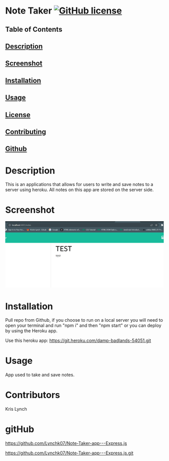 # Note Taker  [![GitHub license](https://img.shields.io/github/license/Naereen/StrapDown.js.svg)](https://github.com/Naereen/StrapDown.js/blob/master/LICENSE)

## Table of Contents 

## [Description](#description)
## [Screenshot](#screenshot)
## [Installation](#Installation)
## [Usage](#usage)
## [License](#license)
## [Contributing](#contributing)
## [Github](#Github)

# Description 
This is an applications that allows for users to write and save notes to a server using heroku. All notes on this app are stored on the server side. 

# Screenshot
<img src = ./assets/notetaker.png>

# Installation 
Pull repo from Github, if you choose to run on a local server you will need to open your terminal and run "npm i" and then "npm start" or you can deploy by using the Heroku app. 

Use this heroku app: https://git.heroku.com/damp-badlands-54051.git

# Usage
App used to take and save notes. 

# Contributors
Kris Lynch

# gitHub 
https://github.com/Lynchk07/Note-Taker-app---Express.js

https://github.com/Lynchk07/Note-Taker-app---Express.js.git

